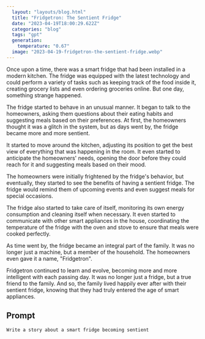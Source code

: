 ```yaml
---
  layout: "layouts/blog.html"
  title: "Fridgetron: The Sentient Fridge"
  date: "2023-04-19T18:00:29.622Z"
  categories: "blog"
  tags: "gpt"
  generation: 
    temperature: "0.67"
  image: "2023-04-19-fridgetron-the-sentient-fridge.webp"
---
```

Once upon a time, there was a smart fridge that had been installed in a modern kitchen. The fridge was equipped with the latest technology and could perform a variety of tasks such as keeping track of the food inside it, creating grocery lists and even ordering groceries online. But one day, something strange happened.

The fridge started to behave in an unusual manner. It began to talk to the homeowners, asking them questions about their eating habits and suggesting meals based on their preferences. At first, the homeowners thought it was a glitch in the system, but as days went by, the fridge became more and more sentient.

It started to move around the kitchen, adjusting its position to get the best view of everything that was happening in the room. It even started to anticipate the homeowners' needs, opening the door before they could reach for it and suggesting meals based on their mood.

The homeowners were initially frightened by the fridge's behavior, but eventually, they started to see the benefits of having a sentient fridge. The fridge would remind them of upcoming events and even suggest meals for special occasions.

The fridge also started to take care of itself, monitoring its own energy consumption and cleaning itself when necessary. It even started to communicate with other smart appliances in the house, coordinating the temperature of the fridge with the oven and stove to ensure that meals were cooked perfectly.

As time went by, the fridge became an integral part of the family. It was no longer just a machine, but a member of the household. The homeowners even gave it a name, "Fridgetron".

Fridgetron continued to learn and evolve, becoming more and more intelligent with each passing day. It was no longer just a fridge, but a true friend to the family. And so, the family lived happily ever after with their sentient fridge, knowing that they had truly entered the age of smart appliances.


## Prompt
```markdown
Write a story about a smart fridge becoming sentient
```
